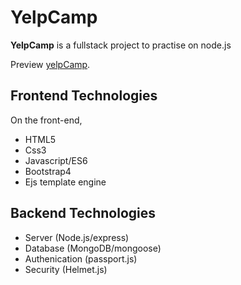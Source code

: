 YelpCamp
========

**YelpCamp** is a fullstack project to practise on node.js

Preview [yelpCamp](https://yelpcamp-20-20.herokuapp.com/).


Frontend Technologies
---------------------

On the front-end,
- HTML5
- Css3
- Javascript/ES6
- Bootstrap4
- Ejs template engine

Backend Technologies
--------------------
- Server (Node.js/express)
- Database (MongoDB/mongoose)
- Authenication (passport.js)
- Security (Helmet.js)
